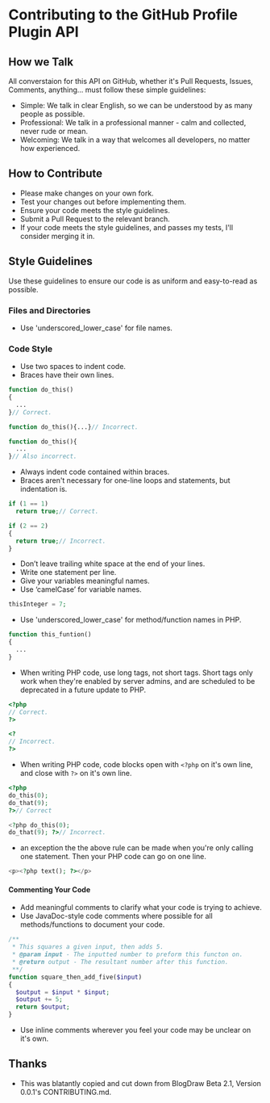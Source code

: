 # Contributing to the GitHub Profile Plugin API

## How we Talk

All converstaion for this API on GitHub, whether it's Pull Requests, Issues, Comments, anything... must follow these simple guidelines:

- Simple: We talk in clear English, so we can be understood by as many people as possible.
- Professional: We talk in a professional manner - calm and collected, never rude or mean.
- Welcoming: We talk in a way that welcomes all developers, no matter how experienced.

## How to Contribute

- Please make changes on your own fork.
- Test your changes out before implementing them.
- Ensure your code meets the style guidelines.
- Submit a Pull Request to the relevant branch.
- If your code meets the style guidelines, and passes my tests, I'll consider merging it in.

## Style Guidelines

Use these guidelines to ensure our code is as uniform and easy-to-read as possible.

### Files and Directories

- Use 'underscored_lower_case' for file names.

### Code Style

- Use two spaces to indent code.
- Braces have their own lines.

```php
function do_this()
{
  ...
}// Correct.

function do_this(){...}// Incorrect.

function do_this(){
  ...
}// Also incorrect.
```

- Always indent code contained within braces.
- Braces aren't necessary for one-line loops and statements, but indentation is.

```php
if (1 == 1)
  return true;// Correct.

if (2 == 2)
{
  return true;// Incorrect.
}
```

- Don’t leave trailing white space at the end of your lines.
- Write one statement per line.
- Give your variables meaningful names.
- Use ‘camelCase’ for variable names.

```php
thisInteger = 7;
```

- Use 'underscored_lower_case' for method/function names in PHP.

```php
function this_funtion()
{
  ...
}
```

- When writing PHP code, use long tags, not short tags.  Short tags only work when they're enabled by server admins, and are scheduled to be deprecated in a future update to PHP.

```php
<?php
// Correct.
?>

<?
// Incorrect.
?>
```

- When writing PHP code, code blocks open with ```<?php``` on it's own line, and close with ```?>``` on it's own line.

```php
<?php
do_this(0);
do_that(9);
?>// Correct

<?php do_this(0);
do_that(9); ?>// Incorrect.
```

- an exception the the above rule can be made when you're only calling one statement.  Then your PHP code can go on one line.

```php
<p><?php text(); ?></p>
```

#### Commenting Your Code

- Add meaningful comments to clarify what your code is trying to achieve.
- Use JavaDoc-style code comments where possible for all methods/functions to document your code.

```php
/**
 * This squares a given input, then adds 5.
 * @param input - The inputted number to preform this functon on.
 * @return output - The resultant number after this function.
 **/
function square_then_add_five($input)
{
  $output = $input * $input;
  $output += 5;
  return $output;
}
```

- Use inline comments wherever you feel your code may be unclear on it's own.

## Thanks

- This was blatantly copied and cut down from BlogDraw Beta 2.1, Version 0.0.1's CONTRIBUTING.md.
